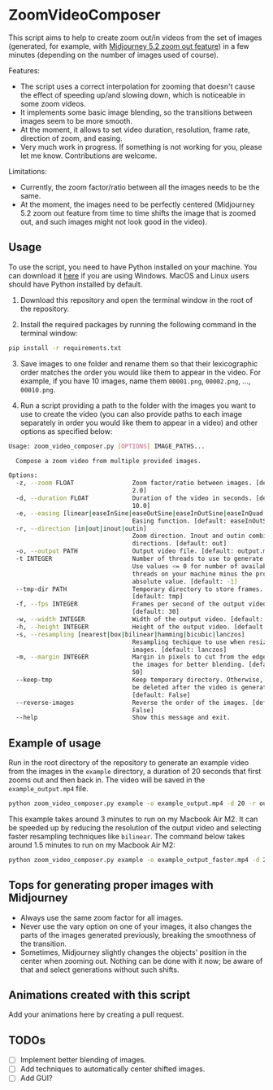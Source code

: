 # ZoomVideoComposer

This script aims to help to create zoom out/in videos from the set of images (generated, for example, with [Midjourney 5.2 zoom out feature](https://docs.midjourney.com/docs/zoom-out)) in a few minutes (depending on the number of images used of course).

Features:
- The script uses a correct interpolation for zooming that doesn't cause the effect of speeding up/and slowing down, which is noticeable in some zoom videos.
- It implements some basic image blending, so the transitions between images seem to be more smooth.
- At the moment, it allows to set video duration, resolution, frame rate, direction of zoom, and easing.
- Very much work in progress. If something is not working for you, please let me know. Contributions are welcome.

Limitations:
- Currently, the zoom factor/ratio between all the images needs to be the same.
- At the moment, the images need to be perfectly centered (Midjourney 5.2 zoom out feature from time to time shifts the image that is zoomed out, and such images might not look good in the video).



## Usage

To use the script, you need to have Python installed on your machine. 
You can download it [here](https://www.python.org/downloads/) if you are using Windows. 
MacOS and Linux users should have Python installed by default.

1. Download this repository and open the terminal window in the root of the repository.

2. Install the required packages by running the following command in the terminal window:
```bash
pip install -r requirements.txt
```

3. Save images to one folder and rename them so that their lexicographic order matches the order you would like them to appear in the video. For example, if you have 10 images, name them `00001.png`, `00002.png`, ..., `00010.png`.

4. Run a script providing a path to the folder with the images you want to use to create the video (you can also provide paths to each image separately in order you would like them to appear in a video) and other options as specified below: 
```bash
Usage: zoom_video_composer.py [OPTIONS] IMAGE_PATHS...

  Compose a zoom video from multiple provided images.

Options:
  -z, --zoom FLOAT                Zoom factor/ratio between images. [default:
                                  2.0]
  -d, --duration FLOAT            Duration of the video in seconds. [default:
                                  10.0]
  -e, --easing [linear|easeInSine|easeOutSine|easeInOutSine|easeInQuad|easeOutQuad|easeInOutQuad|easeInCubic|easeOutCubic|easeInOutCubic]
                                  Easing function. [default: easeInOutSine]
  -r, --direction [in|out|inout|outin]
                                  Zoom direction. Inout and outin combine both
                                  directions. [default: out]
  -o, --output PATH               Output video file. [default: output.mp4]
  -t INTEGER                      Number of threads to use to generate frames.
                                  Use values <= 0 for number of available
                                  threads on your machine minus the provided
                                  absolute value. [default: -1]
  --tmp-dir PATH                  Temporary directory to store frames.
                                  [default: tmp]
  -f, --fps INTEGER               Frames per second of the output video.
                                  [default: 30]
  -w, --width INTEGER             Width of the output video. [default: 1024]
  -h, --height INTEGER            Height of the output video. [default: 1024]
  -s, --resampling [nearest|box|bilinear|hamming|bicubic|lanczos]
                                  Resampling techique to use when resizing
                                  images. [default: lanczos]
  -m, --margin INTEGER            Margin in pixels to cut from the edges of
                                  the images for better blending. [default:
                                  50]
  --keep-tmp                      Keep temporary directory. Otherwise, it will
                                  be deleted after the video is generated.
                                  [default: False]
  --reverse-images                Reverse the order of the images. [default:
                                  False]
  --help                          Show this message and exit.
```

## Example of usage

Run in the root directory of the repository to generate an example video from the images in the `example` directory, a duration of 20 seconds that first zooms out and then back in. The video will be saved in the `example_output.mp4` file.

```bash
python zoom_video_composer.py example -o example_output.mp4 -d 20 -r outin -e easeInOutSine
```

This example takes around 3 minutes to run on my Macbook Air M2. It can be speeded up by reducing the resolution of the output video and selecting faster resampling techniques like `bilinear`. The command below takes around 1.5 minutes to run on my Macbook Air M2:

```bash
python zoom_video_composer.py example -o example_output_faster.mp4 -d 20 -w 512 -h 512 -s bilinear -r outin -e easeInOutSine
```



## Tops for generating proper images with Midjourney

- Always use the same zoom factor for all images.
- Never use the vary option on one of your images, it also changes the parts of the images generated previously, breaking the smoothness of the transition.
- Sometimes, Midjourney slightly changes the objects' position in the center when zooming out. Nothing can be done with it now; be aware of that and select generations without such shifts.


## Animations created with this script

Add your animations here by creating a pull request.



## TODOs

- [ ] Implement better blending of images.
- [ ] Add techniques to automatically center shifted images.
- [ ] Add GUI?